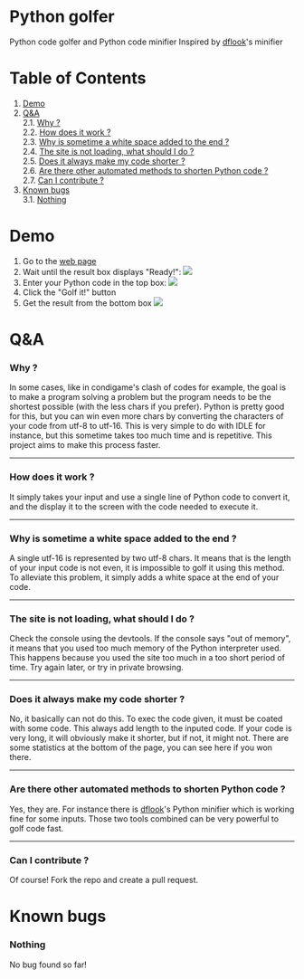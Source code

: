 # Python golfer
Python code golfer and Python code minifier
Inspired by [dflook](https://github.com/dflook/python-minifier)'s minifier




# Table of Contents
1. [Demo](#demo)
2. [Q&A](#qa)\
  2.1. [Why ?](#why-)\
  2.2. [How does it work ?](#how-does-it-work-)\
  2.3. [Why is sometime a white space added to the end ?](#why-is-sometime-a-white-space-added-to-the-end-)\
  2.4. [The site is not loading, what should I do ?](#the-site-is-not-loading-what-should-i-do-)\
  2.5. [Does it always make my code shorter ?](#does-it-always-make-my-code-shorter-)\
  2.6. [Are there other automated methods to shorten Python code ?](#are-there-other-automated-methods-to-shorten-python-code-)\
  2.7. [Can I contribute ?](#can-i-contribute-)
3. [Known bugs](#known-bugs)\
  3.1. [Nothing](#nothing)




# Demo
1. Go to the [web page](https://clemg.github.io/pythongolfer)
2. Wait until the result box displays "Ready!":
![](https://i.imgur.com/czqWBmZ.png)
3. Enter your Python code in the top box:
![](https://i.imgur.com/88ftMZE.png)
4. Click the "Golf it!" button
5. Get the result from the bottom box
![](https://i.imgur.com/CrWZyqU.png)




# Q&A
### Why ?
In some cases, like in condigame's clash of codes for example, the goal is to make a program solving a problem but the program needs to be the shortest possible (with the less chars if you prefer). Python is pretty good for this, but you can win even more chars by converting the characters of your code from utf-8 to utf-16. This is very simple to do with IDLE for instance, but this sometime takes too much time and is repetitive.
This project aims to make this process faster.

---
### How does it work ?
It simply takes your input and use a single line of Python code to convert it, and the display it to the screen with the code needed to execute it.

---
### Why is sometime a white space added to the end ?
A single utf-16 is represented by two utf-8 chars. It means that is the length of your input code is not even, it is impossible to golf it using this method. To alleviate this problem, it simply adds a white space at the end of your code.

---
### The site is not loading, what should I do ?
Check the console using the devtools. If the console says "out of memory", it means that you used too much memory of the Python interpreter used. This happens because you used the site too much in a too short period of time. Try again later, or try in private browsing.

---
### Does it always make my code shorter ?
No, it basically can not do this. To exec the code given, it must be coated with some code. This always add length to the inputed code. If your code is very long, it will obviously make it shorter, but if not, it might not. There are some statistics at the bottom of the page, you can see here if you won there.

---
### Are there other automated methods to shorten Python code ?
Yes, they are. For instance there is [dflook](https://github.com/dflook/python-minifier)'s Python minifier which is working fine for some inputs. Those two tools combined can be very powerful to golf code fast.

---
### Can I contribute ?
Of course! Fork the repo and create a pull request.




# Known bugs
### Nothing
No bug found so far!
